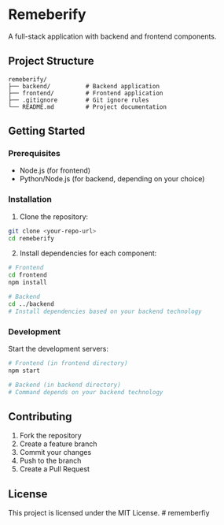 # Remeberify

A full-stack application with backend and frontend components.

## Project Structure

```
remeberify/
├── backend/          # Backend application
├── frontend/         # Frontend application
├── .gitignore        # Git ignore rules
└── README.md         # Project documentation
```

## Getting Started

### Prerequisites
- Node.js (for frontend)
- Python/Node.js (for backend, depending on your choice)

### Installation

1. Clone the repository:
```bash
git clone <your-repo-url>
cd remeberify
```

2. Install dependencies for each component:
```bash
# Frontend
cd frontend
npm install

# Backend
cd ../backend
# Install dependencies based on your backend technology
```

### Development

Start the development servers:

```bash
# Frontend (in frontend directory)
npm start

# Backend (in backend directory)
# Command depends on your backend technology
```

## Contributing

1. Fork the repository
2. Create a feature branch
3. Commit your changes
4. Push to the branch
5. Create a Pull Request

## License

This project is licensed under the MIT License.
#   r e m e m b e r f i y  
 